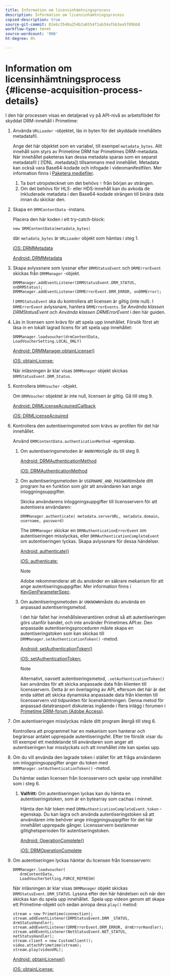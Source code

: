 ```yaml
---
title: Information om licensinhämtningsprocess
description: Information om licensinhämtningsprocess
copied-description: true
source-git-commit: 02ebc3548a254b2a6554f1ab34afbb3ea5f09bb8
workflow-type: tm+mt
source-wordcount: '968'
ht-degree: 0%

---
```


# Information om licensinhämtningsprocess {#license-acquisition-process-details}

I den här processen visas en detaljerad vy på API-nivå av arbetsflödet för skyddat DRM-innehåll i Primetime:

1. Använda `URLLoader` -objektet, läs in byten för det skyddade innehållets metadatafil.

   Ange det här objektet som en variabel, till exempel `metadata_bytes`. Allt innehåll som styrs av Primetime DRM har Primetimes DRM-metadata. När innehållet paketeras kan dessa metadata sparas som en separat metadatafil ( [!DNL .metadata]) tillsammans med innehållet. Metadata kan också vara Base64-kodade och infogade i videomanifestfilen. Mer information finns i [Paketera mediefiler](../protecting-content/packaging-media-overview/packaging-media-files.md).
   1. Ta bort utropstecknet om det behövs `!` från början av strängen.
   1. Om det behövs för HLS- eller HDS-innehåll kan du avkoda de inkluderade metadata i den Base64-kodade strängen till binära data innan du skickar den.
1. Skapa en `DRMContentData` -instans.

   Placera den här koden i ett try-catch-block:

   ```
   new DRMContentData(metadata_bytes)
   ```

   där `metadata_bytes` är `URLLoader` objekt som hämtas i steg 1.

   [iOS: DRMMetadata](https://help.adobe.com/en_US/primetime/api/drm-apis/client/ios/interface_d_r_m_metadata.html)

   [Android: DRMMetadata](https://help.adobe.com/en_US/primetime/api/drm-apis/client/android/index.html)

1. Skapa avlyssnare som lyssnar efter `DRMStatusEvent` och `DRMErrorEvent` skickas från `DRMManager` -objekt.

   ```
   DRMManager.addEventListener(DRMStatusEvent.DRM_STATUS, onDRMStatus); 
   DRMManager.addEventListener(DRMErrorEvent.DRM_ERROR, onDRMError);
   ```

   I `DRMStatusEvent` ska du kontrollera att licensen är giltig (inte null). I `DRMErrorEvent` avlyssnare, hantera `DRMErrorEvents`. Se *Använda klassen DRMStatusEvent* och *Använda klassen DRMErrorEvent* i den här guiden.

1. Läs in licensen som krävs för att spela upp innehållet.
Försök först att läsa in en lokalt lagrad licens för att spela upp innehållet:

   ```
   DRMManager.loadvoucher(drmContentData, LoadVoucherSetting.LOCAL_ONLY)
   ```

   [Android: DRMManager.obtainLicense()](https://help.adobe.com/en_US/primetime/api/drm-apis/client/android/com/adobe/ave/drm/DRMManager.html#acquireLicense(com.adobe.ave.drm.DRMMetadata,%20com.adobe.ave.drm.DRMAcquireLicenseSettings,%20com.adobe.ave.drm.DRMOperationErrorCallback,%20com.adobe.ave.drm.DRMLicenseAcquiredCallback))

   [iOS: obtainLicense:](https://help.adobe.com/en_US/primetime/api/drm-apis/client/ios/interface_d_r_m_manager.html#a52accb5ed5b49d6e5d91277d78279f1b)

   När inläsningen är klar visas `DRMManager` objekt skickas `DRMStatusEvent.DRM_Status`.

1. Kontrollera `DRMVoucher` -objekt.


   Om `DRMVoucher` objektet är inte null, licensen är giltig. Gå till steg 9.

   [Android: DRMLicenseAcquiredCallback](https://help.adobe.com/en_US/primetime/api/drm-apis/client/android/com/adobe/ave/drm/DRMLicenseAcquiredCallback.html)

   [iOS: DRMLicenseAcquired](https://help.adobe.com/en_US/primetime/api/drm-apis/client/ios/_d_r_m_interface_8h.html#afe5a9e3a003f312ee268d9b00927fa6d)
1. Kontrollera den autentiseringsmetod som krävs av profilen för det här innehållet.

   Använd `DRMContentData.authenticationMethod` -egenskap.
   1. Om autentiseringsmetoden är `ANONYMOUS`går du till steg 9. 

      [Android: DRMAuthenticationMethod](https://help.adobe.com/en_US/primetime/api/drm-apis/client/android/index.html?com/adobe/ave/drm/DRMLicenseAcquiredCallback.html)

      [iOS: DRMAuthenticationMethod](https://help.adobe.com/en_US/primetime/api/drm-apis/client/ios/_d_r_m_interface_8h.html#a2003f29af93898b52a4123c2dd92c457)
   1. Om autentiseringsmetoden är `USERNAME_AND_PASSWORD`måste ditt program ha en funktion som gör att användaren kan ange inloggningsuppgifter.

      Skicka användarens inloggningsuppgifter till licensservern för att autentisera användaren:

      ```
      DRMManager.authenticate( metadata.serverURL, metadata.domain, username, password)
      ```

      The `DRMManager` skickar en `DRMAuthenticationErrorEvent` om autentiseringen misslyckas, eller `DRMAuthenticationCompleteEvent` om autentiseringen lyckas. Skapa avlyssnare för dessa händelser.

      [Android: authenticate()](https://help.adobe.com/en_US/primetime/api/drm-apis/client/android/com/adobe/ave/drm/DRMManager.html#authenticate(com.adobe.ave.drm.DRMMetadata,%20java.lang.String,%20java.lang.String,%20java.lang.String,%20java.lang.String,%20com.adobe.ave.drm.DRMOperationErrorCallback,%20com.adobe.ave.drm.DRMAuthenticationCompleteCallback))

      [iOS: authenticate:](https://help.adobe.com/en_US/primetime/api/drm-apis/client/ios/interface_d_r_m_manager.html#a169c1441f196a834094a8e0f5ecb4aca)

      >[!NOTE]
      >
      >Adobe rekommenderar att du använder en säkrare mekanism för att ange autentiseringsuppgifter. Mer information finns i [KeyGenParameterSpec](https://developer.android.com/reference/android/security/keystore/KeyGenParameterSpec.html).

   1. Om autentiseringsmetoden är `UNKNOWN`måste du använda en anpassad autentiseringsmetod.

      I det här fallet har innehållsleverantören ordnat så att autentiseringen görs utanför bandet, och inte använder Primetimes API:er. Den anpassade autentiseringsproceduren måste skapa en autentiseringstoken som kan skickas till `DRMManager.setAuthenticationToken()` -metod.

      [Android: setAuthenticationToken()](https://help.adobe.com/en_US/primetime/api/drm-apis/client/android/com/adobe/ave/drm/DRMManager.html#setAuthenticationToken(com.adobe.ave.drm.DRMMetadata,%20java.lang.String,%20byte[],%20com.adobe.ave.drm.DRMOperationErrorCallback,%20com.adobe.ave.drm.DRMOperationCompleteCallback))

      [iOS: setAuthenticationToken:](https://help.adobe.com/en_US/primetime/api/drm-apis/client/ios/interface_d_r_m_manager.html#a17884b5d9bcc5b0b39503f61140f9b09)

      >[!NOTE]
      >
      >Alternativt, oavsett autentiseringsmetod, `.setAuthenticationToken()` kan användas för att skicka anpassade data från klienten till licensservern. Detta är en överlagring av API, eftersom det här är det enda sättet att skicka dynamiska anpassade data från klienten till licensservern vid tidpunkten för licenshämtningen. Denna metod för anpassad datatransport diskuteras ingående i flera inlägg i forumen i [Primetime DRM-forum (Adobe Access)](https://forums.adobe.com/community/adobe_access).

1. Om autentiseringen misslyckas måste ditt program återgå till steg 6.

   Kontrollera att programmet har en mekanism som hanterar och begränsar antalet upprepade autentiseringsfel. Efter tre försök visar du till exempel ett meddelande till användaren som anger att autentiseringen har misslyckats och att innehållet inte kan spelas upp.
1. Om du vill använda den lagrade token i stället för att fråga användaren om inloggningsuppgifter anger du token med `DRMManager.setAuthenticationToken()` -metod.

   Du hämtar sedan licensen från licensservern och spelar upp innehållet som i steg 6.
   1. **Valfritt:** Om autentiseringen lyckas kan du hämta en autentiseringstoken, som är en bytearray som cachas i minnet.

      Hämta den här token med `DRMAuthenticationCompleteEvent.token` -egenskap. Du kan lagra och använda autentiseringstoken så att användaren inte behöver ange inloggningsuppgifter för det här innehållet upprepade gånger. Licensservern bestämmer giltighetsperioden för autentiseringstoken.

      [Android: OperationComplete()](https://help.adobe.com/en_US/primetime/api/drm-apis/client/android/com/adobe/ave/drm/DRMOperationCompleteCallback.html)

      [iOS: DRMOperationComplete](https://help.adobe.com/en_US/primetime/api/drm-apis/client/ios/_d_r_m_interface_8h.html#a5f2392ec6661b51bf7b0df71cd514731)
1. Om autentiseringen lyckas hämtar du licensen från licensservern:

   ```
   DRMManager.loadvoucher( 
      drmContentData, 
      LoadVoucherSetting.FORCE_REFRESH)
   ```

   När inläsningen är klar visas `DRMManager` objekt skickas `DRMStatusEvent.DRM_STATUS`. Lyssna efter den här händelsen och när den skickas kan du spela upp innehållet.  Spela upp videon genom att skapa ett Primetime-objekt och sedan anropa dess `play()` metod:

   ```
   stream = new Primetime(connection); 
   stream.addEventListener(DRMStatusEvent.DRM _STATUS, drmStatusHandler); 
   stream.addEventListener(DRMErrorEvent.DRM_ERROR, drmErrorHandler); 
   stream.addEventListener(NetStatusEvent.NET_STATUS, netStatusHandler); 
   stream.client = new CustomClient(); 
   video.attachPrimetime(stream); 
   stream.play(videoURL);
   ```

   [Android: obtainLicense()](https://help.adobe.com/en_US/primetime/api/drm-apis/client/android/com/adobe/ave/drm/DRMManager.html#acquireLicense(com.adobe.ave.drm.DRMMetadata,%20com.adobe.ave.drm.DRMAcquireLicenseSettings,%20com.adobe.ave.drm.DRMOperationErrorCallback,%20com.adobe.ave.drm.DRMLicenseAcquiredCallback))

   [iOS: obtainLicense:](https://help.adobe.com/en_US/primetime/api/drm-apis/client/ios/interface_d_r_m_manager.html#a52accb5ed5b49d6e5d91277d78279f1b)
